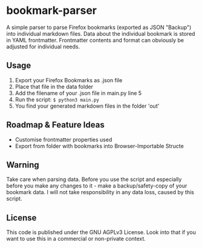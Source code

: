 # bookmark-parser

A simple parser to parse Firefox bookmarks (exported as JSON "Backup") into individual markdown files. Data about the individual bookmark is stored in YAML frontmatter. Frontmatter contents and format can obviously be adjusted for individual needs.

## Usage

1. Export your Firefox Bookmarks as .json file
2. Place that file in the data folder
3. Add the filename of your .json file in main.py line 5
4. Run the script: `$ python3 main.py`
5. You find your generated markdown files in the folder 'out'

## Roadmap & Feature Ideas

-   Customise frontmatter properties used
-   Export from folder with bookmarks into Browser-Importable Structe

## Warning

Take care when parsing data. Before you use the script and especially before you make any changes to it - make a backup/safety-copy of your bookmark data. I will not take responsibility in any data loss, caused by this script.

## License

This code is published under the GNU AGPLv3 License. Look into that if you want to use this in a commercial or non-private context.
